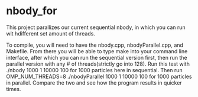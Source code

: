 # nbody_for

This project parallizes our current sequential nbody, in which you can run wit hdifferent set amount of threads.

To compile, you will need to have the nbody.cpp, nbodyParallel.cpp, and Makefile. From there you will be able to type make into your command line interface, after which you can run the sequential version first, then run the parallel version with any # of threads(strictly go into 128). Run this test with ./nbody 1000 1 10000 100 for 1000 particles here in sequential. Then run OMP_NUM_THREADS=8 ./nbodyParallel 1000 1 10000 100 for 1000 particles in parallel. Compare the two and see how the program results in quicker times.
